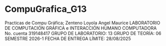 # CompuGrafica_G13
Practicas de Compu Gráfica;
  Zenteno Loyola Angel Maurice
    LABORATORIO DE COMPUTACIÓN GRÁFICA e INTERACCIÓN HUMANO COMPUTADORA
      No. cuenta 319148417
      GRUPO DE LABORATORIO: 13
        GRUPO DE TEORÍA: 06
          SEMESTRE 2026-1
            FECHA DE ENTREGA LÍMITE: 28/08/2025

